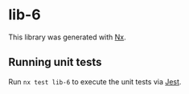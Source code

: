 # lib-6

This library was generated with [Nx](https://nx.dev).

## Running unit tests

Run `nx test lib-6` to execute the unit tests via [Jest](https://jestjs.io).
